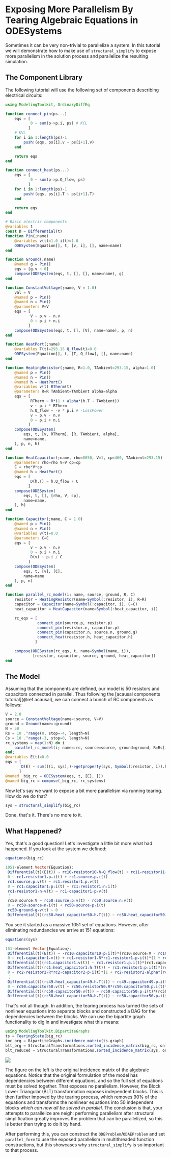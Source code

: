 # Exposing More Parallelism By Tearing Algebraic Equations in ODESystems

Sometimes it can be very non-trivial to parallelize a system. In this tutorial
we will demonstrate how to make use of `structural_simplify` to expose more
parallelism in the solution process and parallelize the resulting simulation.

## The Component Library

The following tutorial will use the following set of components describing
electrical circuits:

```julia
using ModelingToolkit, OrdinaryDiffEq

function connect_pin(ps...)
    eqs = [
           0 ~ sum(p->p.i, ps) # KCL
          ]
    # KVL
    for i in 1:length(ps)-1
        push!(eqs, ps[i].v ~ ps[i+1].v)
    end

    return eqs
end

function connect_heat(ps...)
    eqs = [
           0 ~ sum(p->p.Q_flow, ps)
          ]
    for i in 1:length(ps)-1
        push!(eqs, ps[i].T ~ ps[i+1].T)
    end

    return eqs
end

# Basic electric components
@variables t
const D = Differential(t)
function Pin(;name)
    @variables v(t)=1.0 i(t)=1.0
    ODESystem(Equation[], t, [v, i], [], name=name)
end

function Ground(;name)
    @named g = Pin()
    eqs = [g.v ~ 0]
    compose(ODESystem(eqs, t, [], [], name=name), g)
end

function ConstantVoltage(;name, V = 1.0)
    val = V
    @named p = Pin()
    @named n = Pin()
    @parameters V=V
    eqs = [
           V ~ p.v - n.v
           0 ~ p.i + n.i
          ]
    compose(ODESystem(eqs, t, [], [V], name=name), p, n)
end

function HeatPort(;name)
    @variables T(t)=293.15 Q_flow(t)=0.0
    ODESystem(Equation[], t, [T, Q_flow], [], name=name)
end

function HeatingResistor(;name, R=1.0, TAmbient=293.15, alpha=1.0)
    @named p = Pin()
    @named n = Pin()
    @named h = HeatPort()
    @variables v(t) RTherm(t)
    @parameters R=R TAmbient=TAmbient alpha=alpha
    eqs = [
           RTherm ~ R*(1 + alpha*(h.T - TAmbient))
           v ~ p.i * RTherm
           h.Q_flow ~ -v * p.i # -LossPower
           v ~ p.v - n.v
           0 ~ p.i + n.i
          ]
    compose(ODESystem(
        eqs, t, [v, RTherm], [R, TAmbient, alpha],
        name=name,
    ), p, n, h)
end

function HeatCapacitor(;name, rho=8050, V=1, cp=460, TAmbient=293.15)
    @parameters rho=rho V=V cp=cp
    C = rho*V*cp
    @named h = HeatPort()
    eqs = [
           D(h.T) ~ h.Q_flow / C
          ]
    compose(ODESystem(
        eqs, t, [], [rho, V, cp],
        name=name,
    ), h)
end

function Capacitor(;name, C = 1.0)
    @named p = Pin()
    @named n = Pin()
    @variables v(t)=0.0
    @parameters C=C
    eqs = [
           v ~ p.v - n.v
           0 ~ p.i + n.i
           D(v) ~ p.i / C
          ]
    compose(ODESystem(
        eqs, t, [v], [C],
        name=name
    ), p, n)
end

function parallel_rc_model(i; name, source, ground, R, C)
    resistor = HeatingResistor(name=Symbol(:resistor, i), R=R)
    capacitor = Capacitor(name=Symbol(:capacitor, i), C=C)
    heat_capacitor = HeatCapacitor(name=Symbol(:heat_capacitor, i))

    rc_eqs = [
              connect_pin(source.p, resistor.p)
              connect_pin(resistor.n, capacitor.p)
              connect_pin(capacitor.n, source.n, ground.g)
              connect_heat(resistor.h, heat_capacitor.h)
             ]

    compose(ODESystem(rc_eqs, t, name=Symbol(name, i)),
            [resistor, capacitor, source, ground, heat_capacitor])
end
```

## The Model

Assuming that the components are defined, our model is 50 resistors and
capacitors connected in parallel. Thus following the [acausal components tutorial](@ref acausal),
we can connect a bunch of RC components as follows:

```julia
V = 2.0
source = ConstantVoltage(name=:source, V=V)
ground = Ground(name=:ground)
N = 50
Rs = 10 .^range(0, stop=-4, length=N)
Cs = 10 .^range(-3, stop=0, length=N)
rc_systems = map(1:N) do i
    parallel_rc_model(i; name=:rc, source=source, ground=ground, R=Rs[i], C=Cs[i])
end;
@variables E(t)=0.0
eqs = [
       D(E) ~ sum(((i, sys),)->getproperty(sys, Symbol(:resistor, i)).h.Q_flow, enumerate(rc_systems))
      ]
@named _big_rc = ODESystem(eqs, t, [E], [])
@named big_rc = compose(_big_rc, rc_systems)
```

Now let's say we want to expose a bit more parallelism via running tearing.
How do we do that?

```julia
sys = structural_simplify(big_rc)
```

Done, that's it. There's no more to it.

## What Happened?

Yes, that's a good question! Let's investigate a little bit more what had happened.
If you look at the system we defined:

```julia
equations(big_rc)

1051-element Vector{Equation}:
 Differential(t)(E(t)) ~ rc10₊resistor10₊h₊Q_flow(t) + rc11₊resistor11₊h₊Q_flow(t) + rc12₊resistor12₊h₊Q_flow(t) + rc13₊resistor13₊h₊Q_flow(t) + rc14₊resistor14₊h₊Q_flow(t) + rc15₊resistor15₊h₊Q_flow(t) + rc16₊resistor16₊h₊Q_flow(t) + rc17₊resistor17₊h₊Q_flow(t) + rc18₊resistor18₊h₊Q_flow(t) + rc19₊resistor19₊h₊Q_flow(t) + rc1₊resistor1₊h₊Q_flow(t) + rc20₊resistor20₊h₊Q_flow(t) + rc21₊resistor21₊h₊Q_flow(t) + rc22₊resistor22₊h₊Q_flow(t) + rc23₊resistor23₊h₊Q_flow(t) + rc24₊resistor24₊h₊Q_flow(t) + rc25₊resistor25₊h₊Q_flow(t) + rc26₊resistor26₊h₊Q_flow(t) + rc27₊resistor27₊h₊Q_flow(t) + rc28₊resistor28₊h₊Q_flow(t) + rc29₊resistor29₊h₊Q_flow(t) + rc2₊resistor2₊h₊Q_flow(t) + rc30₊resistor30₊h₊Q_flow(t) + rc31₊resistor31₊h₊Q_flow(t) + rc32₊resistor32₊h₊Q_flow(t) + rc33₊resistor33₊h₊Q_flow(t) + rc34₊resistor34₊h₊Q_flow(t) + rc35₊resistor35₊h₊Q_flow(t) + rc36₊resistor36₊h₊Q_flow(t) + rc37₊resistor37₊h₊Q_flow(t) + rc38₊resistor38₊h₊Q_flow(t) + rc39₊resistor39₊h₊Q_flow(t) + rc3₊resistor3₊h₊Q_flow(t) + rc40₊resistor40₊h₊Q_flow(t) + rc41₊resistor41₊h₊Q_flow(t) + rc42₊resistor42₊h₊Q_flow(t) + rc43₊resistor43₊h₊Q_flow(t) + rc44₊resistor44₊h₊Q_flow(t) + rc45₊resistor45₊h₊Q_flow(t) + rc46₊resistor46₊h₊Q_flow(t) + rc47₊resistor47₊h₊Q_flow(t) + rc48₊resistor48₊h₊Q_flow(t) + rc49₊resistor49₊h₊Q_flow(t) + rc4₊resistor4₊h₊Q_flow(t) + rc50₊resistor50₊h₊Q_flow(t) + rc5₊resistor5₊h₊Q_flow(t) + rc6₊resistor6₊h₊Q_flow(t) + rc7₊resistor7₊h₊Q_flow(t) + rc8₊resistor8₊h₊Q_flow(t) + rc9₊resistor9₊h₊Q_flow(t)
 0 ~ rc1₊resistor1₊p₊i(t) + rc1₊source₊p₊i(t)
 rc1₊source₊p₊v(t) ~ rc1₊resistor1₊p₊v(t)
 0 ~ rc1₊capacitor1₊p₊i(t) + rc1₊resistor1₊n₊i(t)
 rc1₊resistor1₊n₊v(t) ~ rc1₊capacitor1₊p₊v(t)
 ⋮
 rc50₊source₊V ~ rc50₊source₊p₊v(t) - rc50₊source₊n₊v(t)
 0 ~ rc50₊source₊n₊i(t) + rc50₊source₊p₊i(t)
 rc50₊ground₊g₊v(t) ~ 0
 Differential(t)(rc50₊heat_capacitor50₊h₊T(t)) ~ rc50₊heat_capacitor50₊h₊Q_flow(t)*(rc50₊heat_capacitor50₊V^-1)*(rc50₊heat_capacitor50₊cp^-1)*(rc50₊heat_capacitor50₊rho^-1)
```

You see it started as a massive 1051 set of equations. However, after eliminating
redundancies we arrive at 151 equations:

```julia
equations(sys)

151-element Vector{Equation}:
 Differential(t)(E(t)) ~ -rc10₊capacitor10₊p₊i(t)*(rc10₊source₊V - rc10₊capacitor10₊v(t)) - (rc11₊capacitor11₊p₊i(t)*(rc11₊source₊V - rc11₊capacitor11₊v(t))) - (rc12₊capacitor12₊p₊i(t)*(rc12₊source₊V - rc12₊capacitor12₊v(t))) - (rc13₊capacitor13₊p₊i(t)*(rc13₊source₊V - rc13₊capacitor13₊v(t))) - (rc14₊capacitor14₊p₊i(t)*(rc14₊source₊V - rc14₊capacitor14₊v(t))) - (rc15₊capacitor15₊p₊i(t)*(rc15₊source₊V - rc15₊capacitor15₊v(t))) - (rc16₊capacitor16₊p₊i(t)*(rc16₊source₊V - rc16₊capacitor16₊v(t))) - (rc17₊capacitor17₊p₊i(t)*(rc17₊source₊V - rc17₊capacitor17₊v(t))) - (rc18₊capacitor18₊p₊i(t)*(rc18₊source₊V - rc18₊capacitor18₊v(t))) - (rc19₊capacitor19₊p₊i(t)*(rc19₊source₊V - rc19₊capacitor19₊v(t))) - (rc1₊resistor1₊p₊i(t)*(rc1₊source₊V - rc1₊capacitor1₊v(t))) - (rc20₊capacitor20₊p₊i(t)*(rc20₊source₊V - rc20₊capacitor20₊v(t))) - (rc21₊capacitor21₊p₊i(t)*(rc21₊source₊V - rc21₊capacitor21₊v(t))) - (rc22₊capacitor22₊p₊i(t)*(rc22₊source₊V - rc22₊capacitor22₊v(t))) - (rc23₊capacitor23₊p₊i(t)*(rc23₊source₊V - rc23₊capacitor23₊v(t))) - (rc24₊capacitor24₊p₊i(t)*(rc24₊source₊V - rc24₊capacitor24₊v(t))) - (rc25₊capacitor25₊p₊i(t)*(rc25₊source₊V - rc25₊capacitor25₊v(t))) - (rc26₊capacitor26₊p₊i(t)*(rc26₊source₊V - rc26₊capacitor26₊v(t))) - (rc27₊capacitor27₊p₊i(t)*(rc27₊source₊V - rc27₊capacitor27₊v(t))) - (rc28₊capacitor28₊p₊i(t)*(rc28₊source₊V - rc28₊capacitor28₊v(t))) - (rc29₊capacitor29₊p₊i(t)*(rc29₊source₊V - rc29₊capacitor29₊v(t))) - (rc2₊capacitor2₊p₊i(t)*(rc2₊source₊V - rc2₊capacitor2₊v(t))) - (rc30₊capacitor30₊p₊i(t)*(rc30₊source₊V - rc30₊capacitor30₊v(t))) - (rc31₊capacitor31₊p₊i(t)*(rc31₊source₊V - rc31₊capacitor31₊v(t))) - (rc32₊capacitor32₊p₊i(t)*(rc32₊source₊V - rc32₊capacitor32₊v(t))) - (rc33₊capacitor33₊p₊i(t)*(rc33₊source₊V - rc33₊capacitor33₊v(t))) - (rc34₊capacitor34₊p₊i(t)*(rc34₊source₊V - rc34₊capacitor34₊v(t))) - (rc35₊capacitor35₊p₊i(t)*(rc35₊source₊V - rc35₊capacitor35₊v(t))) - (rc36₊capacitor36₊p₊i(t)*(rc36₊source₊V - rc36₊capacitor36₊v(t))) - (rc37₊capacitor37₊p₊i(t)*(rc37₊source₊V - rc37₊capacitor37₊v(t))) - (rc38₊capacitor38₊p₊i(t)*(rc38₊source₊V - rc38₊capacitor38₊v(t))) - (rc39₊capacitor39₊p₊i(t)*(rc39₊source₊V - rc39₊capacitor39₊v(t))) - (rc3₊capacitor3₊p₊i(t)*(rc3₊source₊V - rc3₊capacitor3₊v(t))) - (rc40₊capacitor40₊p₊i(t)*(rc40₊source₊V - rc40₊capacitor40₊v(t))) - (rc41₊capacitor41₊p₊i(t)*(rc41₊source₊V - rc41₊capacitor41₊v(t))) - (rc42₊capacitor42₊p₊i(t)*(rc42₊source₊V - rc42₊capacitor42₊v(t))) - (rc43₊capacitor43₊p₊i(t)*(rc43₊source₊V - rc43₊capacitor43₊v(t))) - (rc44₊capacitor44₊p₊i(t)*(rc44₊source₊V - rc44₊capacitor44₊v(t))) - (rc45₊capacitor45₊p₊i(t)*(rc45₊source₊V - rc45₊capacitor45₊v(t))) - (rc46₊capacitor46₊p₊i(t)*(rc46₊source₊V - rc46₊capacitor46₊v(t))) - (rc47₊capacitor47₊p₊i(t)*(rc47₊source₊V - rc47₊capacitor47₊v(t))) - (rc48₊capacitor48₊p₊i(t)*(rc48₊source₊V - rc48₊capacitor48₊v(t))) - (rc49₊capacitor49₊p₊i(t)*(rc49₊source₊V - rc49₊capacitor49₊v(t))) - (rc4₊resistor4₊p₊i(t)*(rc4₊source₊V - rc4₊capacitor4₊v(t))) - (rc50₊capacitor50₊p₊i(t)*(rc50₊source₊V - rc50₊capacitor50₊v(t))) - (rc5₊capacitor5₊p₊i(t)*(rc5₊source₊V - rc5₊capacitor5₊v(t))) - (rc6₊capacitor6₊p₊i(t)*(rc6₊source₊V - rc6₊capacitor6₊v(t))) - (rc7₊capacitor7₊p₊i(t)*(rc7₊source₊V - rc7₊capacitor7₊v(t))) - (rc8₊capacitor8₊p₊i(t)*(rc8₊source₊V - rc8₊capacitor8₊v(t))) - (rc9₊capacitor9₊p₊i(t)*(rc9₊source₊V - rc9₊capacitor9₊v(t)))
 0 ~ rc1₊capacitor1₊v(t) + rc1₊resistor1₊R*rc1₊resistor1₊p₊i(t)*(1 + rc1₊resistor1₊alpha*(rc1₊heat_capacitor1₊h₊T(t) - rc1₊resistor1₊TAmbient)) - rc1₊source₊V
 Differential(t)(rc1₊capacitor1₊v(t)) ~ rc1₊resistor1₊p₊i(t)*(rc1₊capacitor1₊C^-1)
 Differential(t)(rc1₊heat_capacitor1₊h₊T(t)) ~ rc1₊resistor1₊p₊i(t)*(rc1₊heat_capacitor1₊V^-1)*(rc1₊heat_capacitor1₊cp^-1)*(rc1₊heat_capacitor1₊rho^-1)*(rc1₊source₊V - rc1₊capacitor1₊v(t))
 0 ~ rc2₊resistor2₊R*rc2₊capacitor2₊p₊i(t)*(1 + rc2₊resistor2₊alpha*(rc2₊heat_capacitor2₊h₊T(t) - rc2₊resistor2₊TAmbient)) + rc2₊capacitor2₊v(t) - rc2₊source₊V
 ⋮
 Differential(t)(rc49₊heat_capacitor49₊h₊T(t)) ~ rc49₊capacitor49₊p₊i(t)*(rc49₊heat_capacitor49₊V^-1)*(rc49₊heat_capacitor49₊cp^-1)*(rc49₊heat_capacitor49₊rho^-1)*(rc49₊source₊V - rc49₊capacitor49₊v(t))
 0 ~ rc50₊capacitor50₊v(t) + rc50₊resistor50₊R*rc50₊capacitor50₊p₊i(t)*(1 + rc50₊resistor50₊alpha*(rc50₊heat_capacitor50₊h₊T(t) - rc50₊resistor50₊TAmbient)) - rc50₊source₊V
 Differential(t)(rc50₊capacitor50₊v(t)) ~ rc50₊capacitor50₊p₊i(t)*(rc50₊capacitor50₊C^-1)
 Differential(t)(rc50₊heat_capacitor50₊h₊T(t)) ~ rc50₊capacitor50₊p₊i(t)*(rc50₊heat_capacitor50₊V^-1)*(rc50₊heat_capacitor50₊cp^-1)*(rc50₊heat_capacitor50₊rho^-1)*(rc50₊source₊V - rc50₊capacitor50₊v(t))
```

That's not all though. In addition, the tearing process has turned the sets of
nonlinear equations into separate blocks and constructed a DAG for the dependencies
between the blocks. We can use the bipartite graph functionality to dig in and
investigate what this means:

```julia
using ModelingToolkit.BipartiteGraphs
ts = TearingState(big_rc)
inc_org = BipartiteGraphs.incidence_matrix(ts.graph)
blt_org = StructuralTransformations.sorted_incidence_matrix(big_rc, only_algeqs=true, only_algvars=true)
blt_reduced = StructuralTransformations.sorted_incidence_matrix(sys, only_algeqs=true, only_algvars=true)
```

![](https://user-images.githubusercontent.com/1814174/110589027-d4ec9b00-8143-11eb-8880-651da986504d.PNG)

The figure on the left is the original incidence matrix of the algebraic equations.
Notice that the original formulation of the model has dependencies between different
equations, and so the full set of equations must be solved together. That exposes
no parallelism. However, the Block Lower Triangular (BLT) transformation exposes
independent blocks. This is then further impoved by the tearing process, which
removes 90% of the equations and transforms the nonlinear equations into 50
independent blocks *which can now all be solved in parallel*. The conclusion
is that, your attempts to parallelize are neigh: performing parallelism after
structural simplification greatly improves the problem that can be parallelized,
so this is better than trying to do it by hand.

After performing this, you can construct the `ODEProblem`/`ODAEProblem` and set
`parallel_form` to use the exposed parallelism in multithreaded function
constructions, but this showcases why `structural_simplify` is so important
to that process.
